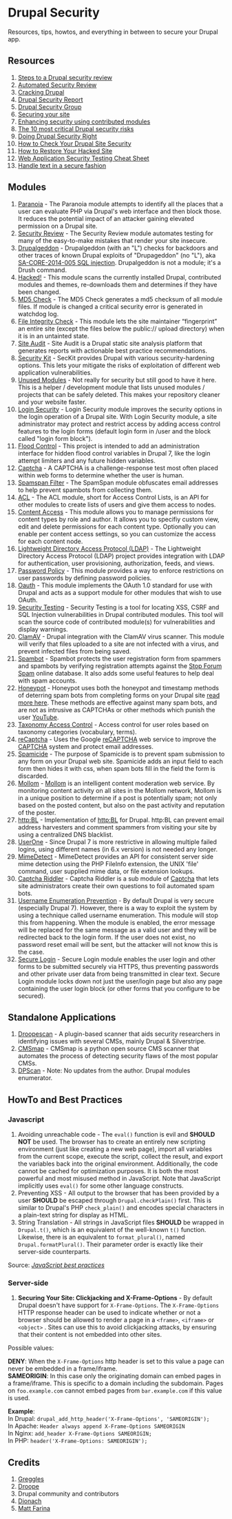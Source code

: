 # Drupal Security
Resources, tips, howtos, and everything in between to secure your Drupal app.

Resources
---------
1. [Steps to a Drupal security review](http://crackingdrupal.com/node/71)
2. [Automated Security Review](http://crackingdrupal.com/node/70)
3. [Cracking Drupal](http://crackingdrupal.com/)
4. [Drupal Security Report](http://drupalsecurityreport.org/)
5. [Drupal Security Group](https://groups.drupal.org/security)
6. [Securing your site](https://www.drupal.org/security/secure-configuration)
7. [Enhancing security using contributed modules](https://www.drupal.org/node/382752)
8. [The 10 most critical Drupal security risks](http://www.cameronandwilding.com/blog/pablo/10-most-critical-drupal-security-risks)
9. [Doing Drupal Security Right](https://www.youtube.com/watch?v=FNCfavtz9vQ)
10. [How to Check Your Drupal Site Security](https://www.ostraining.com/blog/drupal/check-drupal-site-security/)
11. [How to Restore Your Hacked Site](https://modulesunraveled.com/blog/how-restore-your-hacked-site)
12. [Web Application Security Testing Cheat Sheet](https://www.owasp.org/index.php/Web_Application_Security_Testing_Cheat_Sheet)
13. [Handle text in a secure fashion](https://www.drupal.org/node/28984)

Modules
-------
1. [Paranoia](https://www.drupal.org/project/paranoia) - The Paranoia module attempts to identify all the places that a user can evaluate PHP via Drupal's web interface and then block those. It reduces the potential impact of an attacker gaining elevated permission on a Drupal site.
2. [Security Review](https://www.drupal.org/project/security_review) - The Security Review module automates testing for many of the easy-to-make mistakes that render your site insecure.
3. [Drupalgeddon](https://www.drupal.org/project/drupalgeddon) - Drupalgeddon (with an "L") checks for backdoors and other traces of known Drupal exploits of "Drupageddon" (no "L"), aka [SA-CORE-2014-005 SQL injection](https://www.drupal.org/SA-CORE-2014-005). Drupalgeddon is not a module; it's a Drush command.
4. [Hacked!](https://www.drupal.org/project/hacked) - This module scans the currently installed Drupal, contributed modules and themes, re-downloads them and determines if they have been changed.
5. [MD5 Check](https://www.drupal.org/project/md5check) - The MD5 Check generates a md5 checksum of all module files. If module is changed a critical security error is generated in watchdog log.
6. [File Integrity Check](https://www.drupal.org/project/file_integrity) - This module lets the site maintainer “fingerprint” an entire site (except the files below the public:// upload directory) when it is in an untainted state.
7. [Site Audit](https://www.drupal.org/project/site_audit) - Site Audit is a Drupal static site analysis platform that generates reports with actionable best practice recommendations.
8. [Security Kit](https://www.drupal.org/project/seckit) - SecKit provides Drupal with various security-hardening options. This lets your mitigate the risks of exploitation of different web application vulnerabilities.
9. [Unused Modules](https://www.drupal.org/project/unused_modules) - Not really for security but still good to have it here. This is a helper / development module that lists unused modules / projects that can be safely deleted. This makes your repository cleaner and your website faster.
10. [Login Security](https://www.drupal.org/project/login_security) - Login Security module improves the security options in the login operation of a Drupal site. With Login Security module, a site administrator may protect and restrict access by adding access control features to the login forms (default login form in /user and the block called "login form block").
11. [Flood Control](https://www.drupal.org/project/flood_control) - This project is intended to add an administration interface for hidden flood control variables in Drupal 7, like the login attempt limiters and any future hidden variables.
12. [Captcha](https://www.drupal.org/project/captcha) - A CAPTCHA is a challenge-response test most often placed within web forms to determine whether the user is human.
13. [Spamspan Filter](https://www.drupal.org/project/spamspan) - The SpamSpan module obfuscates email addresses to help prevent spambots from collecting them.
14. [ACL](https://www.drupal.org/project/acl) - The ACL module, short for Access Control Lists, is an API for other modules to create lists of users and give them access to nodes.
15. [Content Access](https://www.drupal.org/project/content_access) - This module allows you to manage permissions for content types by role and author. It allows you to specifiy custom view, edit and delete permissions for each content type. Optionally you can enable per content access settings, so you can customize the access for each content node.
16. [Lightweight Directory Access Protocol (LDAP)](https://www.drupal.org/project/ldap) - The Lightweight Directory Access Protocol (LDAP) project provides integration with LDAP for authentication, user provisioning, authorization, feeds, and views.
17. [Password Policy](https://www.drupal.org/project/password_policy) - This module provides a way to enforce restrictions on user passwords by defining password policies.
18. [Oauth](https://www.drupal.org/project/oauth) - This module implements the OAuth 1.0 standard for use with Drupal and acts as a support module for other modules that wish to use OAuth.
19. [Security Testing](https://www.drupal.org/project/securitytesting) - Security Testing is a tool for locating XSS, CSRF and SQL Injection vulnerabilities in Drupal contributed modules. This tool will scan the source code of contributed module(s) for vulnerabilities and display warnings.
20. [ClamAV](https://www.drupal.org/project/clamav) - Drupal integration with the ClamAV virus scanner. This module will verify that files uploaded to a site are not infected with a virus, and prevent infected files from being saved.
21. [Spambot](https://www.drupal.org/project/spambot) - Spambot protects the user registration form from spammers and spambots by verifying registration attempts against the [Stop Forum Spam](http://www.stopforumspam.com/) online database. It also adds some useful features to help deal with spam accounts.
22. [Honeypot](https://www.drupal.org/project/honeypot) - Honeypot uses both the honeypot and timestamp methods of deterring spam bots from completing forms on your Drupal site [read more here](http://www.midwesternmac.com/blogs/jeff-geerling/introducing-honeypot-form-spam). These methods are effective against many spam bots, and are not as intrusive as CAPTCHAs or other methods which punish the user [YouTube](http://www.youtube.com/watch?v=FPOezLL398U).
23. [Taxonomy Access Control](https://www.drupal.org/project/taxonomy_access) - Access control for user roles based on taxonomy categories (vocabulary, terms).
24. [reCaptcha](https://www.drupal.org/project/recaptcha) - Uses the Google [reCAPTCHA](https://www.google.com/recaptcha) web service to improve the [CAPTCHA](https://www.drupal.org/project/captcha) system and protect email addresses.
25. [Spamicide](https://www.drupal.org/project/spamicide) - The purpose of Spamicide is to prevent spam submission to any form on your Drupal web site. Spamicide adds an input field to each form then hides it with css, when spam bots fill in the field the form is discarded.
26. [Mollom](https://www.drupal.org/project/mollom) - [Mollom](http://mollom.com/) is an intelligent content moderation web service. By monitoring content activity on all sites in the Mollom network, Mollom is in a unique position to determine if a post is potentially spam; not only based on the posted content, but also on the past activity and reputation of the poster.
27. [http:BL](https://www.drupal.org/project/httpbl) - Implementation of [http:BL](http://www.projecthoneypot.org/httpbl.php) for Drupal. http:BL can prevent email address harvesters and comment spammers from visiting your site by using a centralized DNS blacklist.
28. [UserOne](https://www.drupal.org/project/userone) - Since Drupal 7 is more restrictive in allowing multiple failed logins, using different names (in 6.x version) is not needed any longer.
29. [MimeDetect](https://www.drupal.org/project/mimedetect) - MimeDetect provides an API for consistent server side mime detection using the PHP FileInfo extension, the UNIX 'file' command, user supplied mime data, or file extension lookups.
30. [Captcha Riddler](https://www.drupal.org/project/riddler) - Captcha Riddler is a sub module of [Captcha](http://drupal.org/project/captcha) that lets site administrators create their own questions to foil automated spam bots.
31. [Username Enumeration Prevention](https://www.drupal.org/project/username_enumeration_prevention) - By default Drupal is very secure (especially Drupal 7). However, there is a way to exploit the system by using a technique called username enumeration. This module will stop this from happening. When the module is enabled, the error message will be replaced for the same message as a valid user and they will be redirected back to the login form. If the user does not exist, no password reset email will be sent, but the attacker will not know this is the case.
32. [Secure Login](https://www.drupal.org/project/securelogin) - Secure Login module enables the user login and other forms to be submitted securely via HTTPS, thus preventing passwords and other private user data from being transmitted in clear text. Secure Login module locks down not just the user/login page but also any page containing the user login block (or other forms that you configure to be secured).

Standalone Applications
-----------------------
1. [Droopescan](https://github.com/droope/droopescan) - A plugin-based scanner that aids security researchers in identifying issues with several CMSs, mainly Drupal & Silverstripe.
2. [CMSmap](https://github.com/dionach/CMSmap) - CMSmap is a python open source CMS scanner that automates the process of detecting security flaws of the most popular CMSs.
3. [DPScan](https://github.com/maxousc59/Blue-Sky-Information-Security) - Note: No updates from the author. Drupal modules enumerator.

HowTo and Best Practices
------------------------
### Javascript
1. Avoiding unreachable code - The `eval()` function is evil and **SHOULD NOT** be used. The browser has to create an entirely new scripting environment (just like creating a new web page), import all variables from the current scope, execute the script, collect the result, and export the variables back into the original environment. Additionally, the code cannot be cached for optimization purposes. It is both the most powerful and most misused method in JavaScript. Note that JavaScript implicitly uses `eval()` for some other language constructs.
2. Preventing XSS - All output to the browser that has been provided by a user **SHOULD** be escaped through `Drupal.checkPlain()` first. This is similar to Drupal's PHP `check_plain()` and encodes special characters in a plain-text string for display as HTML.
3. String Translation - All strings in JavaScript files **SHOULD** be wrapped in `Drupal.t()`, which is an equivalent of the well-known `t()` function. Likewise, there is an equivalent to `format_plural()`, named `Drupal.formatPlural()`. Their parameter order is exactly like their server-side counterparts.

Source: *[JavaScript best practices](https://www.drupal.org/node/2297057)*

### Server-side
1. **Securing Your Site: Clickjacking and X-Frame-Options** - By default Drupal doesn't have support
   for `X-Frame-Options`. The `X-Frame-Options` HTTP response header can be used to indicate whether or not a browser should be allowed to render a page in a `<frame>`, `<iframe>` or `<object>` .
   Sites can use this to avoid clickjacking attacks, by ensuring that their content is not embedded into other sites.

  Possible values:

  **DENY**: When the `X-Frame-Options` http header is set to this value a page can never be
            embedded in a frame/iframe.<br>
  **SAMEORIGIN**: In this case only the originating domain can embed pages in a frame/iframe.
            This is specific to a domain including the subdomain. Pages on `foo.example.com` cannot
            embed pages from `bar.example.com` if this value is used.

  **Example**:<br>
  In Drupal: `drupal_add_http_header('X-Frame-Options', 'SAMEORIGIN');`<br>
  In Apache: `Header always append X-Frame-Options SAMEORIGIN`<br>
  In Nginx: `add_header X-Frame-Options SAMEORIGIN;`<br>
  In PHP: `header('X-Frame-Options: SAMEORIGIN');`

Credits
-------
1. [Greggles](https://www.drupal.org/u/greggles)
2. [Droope](https://github.com/droope)
3. Drupal community and contributors
4. [Dionach](https://www.dionach.com)
5. [Matt Farina](http://mattfarina.com/)

